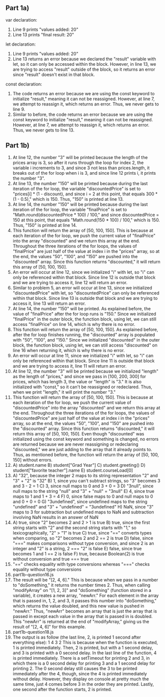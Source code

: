 ## Part 1a)

var declaration:
1) Line 9 prints "values added: 20"
2) Line 13 prints "final result: 20"

let declaration:
1) Line 9 prints "values added: 20"
2) Line 13 returns an error because we declared the "result" variable with let, so it can only be accessed within the block. However, in line 13, we are trying to access "result" outside of the block, so it returns an error since "result" doesn't exist in that block.

const declaration:
1) The code returns an error because we are using the const keyword to initialize "result," meaning it can not be reassigned. However, at line 7, we attempt to reassign it, which returns an error. Thus, we never gets to line 9.
2) Similar to before, the code returns an error because we are using the const keyword to initialize "result," meaning it can not be reassigned. However, at line 7, we attempt to reassign it, which returns an error. Thus, we never gets to line 13.

## Part 1b)
1) At line 12, the number "3" will be printed because the length of the prices array is 3, so after it runs through the loop for index 2, the variable i increments to 3, and since 3 not less than prices.length, it breaks out of the for loop when i is 3, and since line 12 prints i, it prints the number "3".
2) At line 13, the number "150" will be printed because during the last iteration of the for loop, the variable "discountedPrice" is set to "prices[i] * (1 - discount), and since i = 2 at this point, that equals 300 * (1 - 0.5)," which is 150. Thus, "150" is printed at line 13.
3) At line 14, the number "150" will be printed because during the last iteration of the for loop, the variable "finalPrice" is set to "Math.round(discountedPrice * 100) / 100," and since discountedPrice = 150 at this point, that equals "Math.round(150 * 100) / 100," which is 150. Thus, "150" is printed at line 14.
4) This function will return the array of [50, 100, 150]. This is because at each iteration of the for loop, we push the current value of "finalPrice" into the array "discounted" and we return this array at the end. Throughout the three iterations of the for loops, the values of "finalPrice" are just half of the value at index i in the "prices" array, so at the end, the values "50", "100", and "150" are pushed into the "discounted" array. Since this function returns "discounted," it will return this array of [50, 100, 150].
5) An error will occur at line 12, since we initialized "i" with let, so "i" can only be referenced within that block. Since line 12 is outside that block and we are trying to access it, line 12 will return an error.
6) Similar to problem 5, an error will occur at line 13, since we initialized "discountedPrice" with let, so "discountedPrice" can only be referenced within that block. Since line 13 is outside that block and we are trying to access it, line 13 will return an error.
7) At line 14, the number "150" will be printed. As explained before, the value of "finalPrice" after the for loop runs is "150." Since we initialized "finalPrice" in the outer block, the function block, using let, we can still access "finalPrice" on line 14, which is why there is no error.
8) This function will return the array of [50, 100, 150]. As explained before, after the for loop finishes running, the "discounted" array is populated with "50", "100", and "150." Since we initialized "discounted" in the outer block, the function block, using let, we can still access "discounted" on line 16 when returning it, which is why there is no error.
9) An error will occur at line 11, since we initialized "i" with let, so "i" can only be referenced within that block. Since line 11 is outside that block and we are trying to access it, line 11 will return an error.
10) At line 12, the number "3" will be printed because we initialized "length" as the length of "prices," and since we pass in [100, 200, 300] for prices, which has length 3, the value or "length" is "3." It is also initialized with "const," so it can't be reassigned or redeclared. Thus, when we print "length," it will print the number "3."
11) This function will return the array of [50, 100, 150]. This is because at each iteration of the for loop, we push the current value of "discountedPrice" into the array "discounted" and we return this array at the end. Throughout the three iterations of the for loops, the values of "discountedPrice" are just half of the value at index i in the "prices" array, so at the end, the values "50", "100", and "150" are pushed into the "discounted" array. Since this function returns "discounted," it will return this array of [50, 100, 150]. Even though "discounted" was initialized using the const keyword and something is changed, no errors are returned because we are never reassigning or redeclaring "discounted," we are just adding to the array that it already points to. Thus, as mentioned before, the function will return the array of [50, 100, 150] without errors.
12) A) student.name
    B) student["Grad Year"]
    C) student.greeting()
    D) student["favorite teacher"].name
    E) student.courseLoad[0]
13) A) "32", because the integer 2 maps to its string representation "2" and "3" + "2" is "32"
    B) 1, since you can't subtract strings, so "3" becomes 3 and 3 - 2 = 1
    C) 3, since null maps to 0 and 3 + 0 = 3
    D) "3null", since null maps to the string "null" and "3" + "null" = "3null"
    E) 4, since true maps to 1 and 1 + 3 = 4
    F) 0, since false maps to 0 and null maps to 0 and 0 + 0 = 0
    G) "3undefined", since undefined maps to the string "undefined" and "3" + "undefined" = "3undefined"
    H) NaN, since "3" maps to 3 for subtraction but undefined maps to NaN and subtraction involving NaN results in an answer of NaN
14) A) true, since "2" becomes 2 and 2 > 1 is true
    B) true, since the first string starts with "2" and the second string starts with "1," so lexicographically, "2" > "1" is true
    C) true, since "==" converts types when comparing, so "2" becomes 2 and 2 == 2 is true
    D) false, since "===" makes comparisons without type conversion, and since 2 is an integer and "2" is a string, 2 === "2" is false
    E) false, since true becomes 1 and 1 == 2 is false
    F) true, because Boolean(2) is true without conversion and true === true
15) "==" checks equality with type conversions whereas "===" checks equality without type conversions
16) part1b-question16.js
17) The result will be "[2, 4, 6]." This is because when we pass in a number to "doSomething," it returns the number times 2. Thus, when calling "modifyArray" on "[1, 2, 3]" and "doSomething" (function stored in a variable), it creates a new array, "newArr." For each element in the array that is passed in, 1, 2, and 3, it passes this number into "doSomething," which returns the value doubled, and this new value is pushed in "newArr." Thus, "newArr" becomes an array that is just the array that is passed in except each value in the array that is passed in is doubled. This "newArr" is returned at the end of "modifyArray," giving us the result of "[2, 4, 6]" for this example.
18) part1b-question18.js
19) The output is as follow (the last line, 2, is printed 1 second after everything else):
    1
    4
    3
    2
    This is because when the function is executed, 1 is printed immediately. Then, 2 is printed, but with a 1 second delay, and 3 is printed with a 0 second delay. In the last line of the function, 4 is printed immediately. There is a setTimeout for printing 2 and 3, in which there is a 0 second delay for printing 3 and a 1 second delay for printing 2. The 0 second delay still causes the 3 to be printed immediately after the 4, though, since the 4 is printed immediately without delay. However, they display on console at pretty much the same time, just 4 comes before 3 in the order they are printed. Lastly, one second after the function starts, 2 is printed.